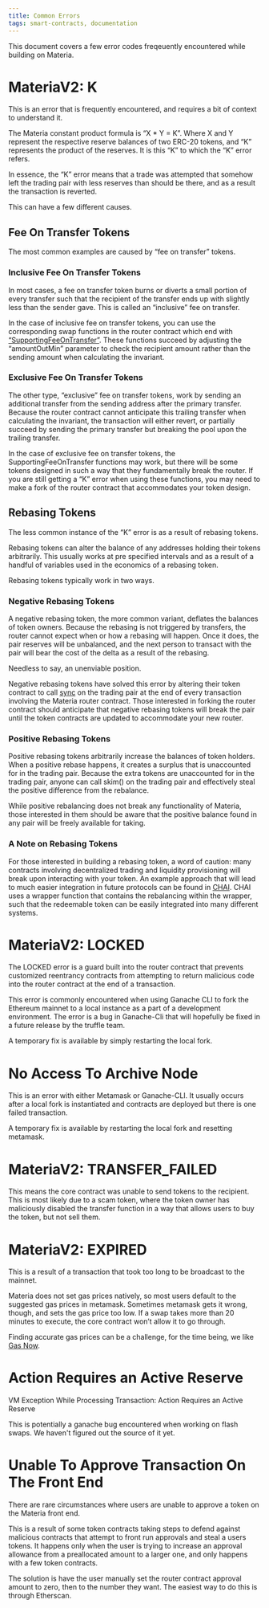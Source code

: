 ```yaml
---
title: Common Errors
tags: smart-contracts, documentation
---
```


This document covers a few error codes freqeuently encountered while building on Materia.

# MateriaV2: K

This is an error that is frequently encountered, and requires a bit of context to understand it.

The Materia constant product formula is “X * Y = K”. Where X and Y represent the respective reserve balances of two ERC-20 tokens, and “K” represents the product of the reserves. It is this “K” to which the “K” error refers.

In essence, the “K” error means that a trade was attempted that somehow left the trading pair with less reserves than should be there, and as a result the transaction is reverted. 

This can have a few different causes. 

## Fee On Transfer Tokens 

The most common examples are caused by “fee on transfer” tokens. 

### Inclusive Fee On Transfer Tokens

In most cases, a fee on transfer token burns or diverts a small portion of every transfer such that the recipient of the transfer ends up with slightly less than the sender gave. This is called an “inclusive” fee on transfer.

In the case of inclusive fee on transfer tokens, you can use the corresponding swap functions in the router contract which end with [“SupportingFeeOnTransfer”](https://Materia.org/docs/materia/smart-contracts/router02/#swapexacttokensfortokenssupportingfeeontransfertokens). These functions succeed by adjusting the “amountOutMin” parameter to check the recipient amount rather than the sending amount when calculating the invariant.

### Exclusive Fee On Transfer Tokens

The other type, “exclusive” fee on transfer tokens, work by sending an additional transfer from the sending address after the primary transfer. Because the router contract cannot anticipate this trailing transfer when calculating the invariant, the transaction will either revert, or partially succeed by sending the primary transfer but breaking the pool upon the trailing transfer. 

In the case of exclusive fee on transfer tokens, the SupportingFeeOnTransfer functions may work, but there will be some tokens designed in such a way that they fundamentally break the router. If you are still getting a “K” error when using these functions, you may need to make a fork of the router contract that accommodates your token design. 

## Rebasing Tokens

The less common instance of the “K” error is as a result of rebasing tokens.

Rebasing tokens can alter the balance of any addresses holding their tokens arbitrarily. This usually works at pre specified intervals and as a result of a handful of variables used in the economics of a rebasing token. 

Rebasing tokens typically work in two ways.

### Negative Rebasing Tokens

A negative rebasing token, the more common variant, deflates the balances of token owners. Because the rebasing is not triggered by transfers, the router cannot expect when or how a rebasing will happen. Once it does, the pair reserves will be unbalanced, and the next person to transact with the pair will bear the cost of the delta as a result of the rebasing. 

Needless to say, an unenviable position.

Negative rebasing tokens have solved this error by altering their token contract to call [sync](https://Materia.org/docs/materia/smart-contracts/pair/#sync) on the trading pair at the end of every transaction involving the Materia router contract. Those interested in forking the router contract should anticipate that negative rebasing tokens will break the pair until the token contracts are updated to accommodate your new router. 

### Positive Rebasing Tokens 

Positive rebasing tokens arbitrarily increase the balances of token holders. When a positive rebase happens, it creates a surplus that is unaccounted for in the trading pair. Because the extra tokens are unaccounted for in the trading pair, anyone can call skim() on the trading pair and effectively steal the positive difference from the rebalance. 

While positive rebalancing does not break any functionality of Materia, those interested in them should be aware that the positive balance found in any pair will be freely available for taking.

### A Note on Rebasing Tokens

For those interested in building a rebasing token, a word of caution: many contracts involving decentralized trading and liquidity provisioning will break upon interacting with your token. An example approach that will lead to much easier integration in future protocols can be found in [CHAI](https://chai.money/about.html). CHAI uses a wrapper function that contains the rebalancing within the wrapper, such that the redeemable token can be easily integrated into many different systems.

# MateriaV2: LOCKED

The LOCKED error is a guard built into the router contract that prevents customized reentrancy contracts from attempting to return malicious code into the router contract at the end of a transaction.

This error is commonly encountered when using Ganache CLI to fork the Ethereum mainnet to a local instance as a part of a development environment. The error is a bug in Ganache-Cli that will hopefully be fixed in a future release by the truffle team. 

A temporary fix is available by simply restarting the local fork.


# No Access To Archive Node

This is an error with either Metamask or Ganache-CLI. It usually occurs after a local fork is instantiated and contracts are deployed but there is one failed transaction.

A temporary fix is available by restarting the local fork and resetting metamask.


# MateriaV2: TRANSFER_FAILED

This means the core contract was unable to send tokens to the recipient. This is most likely due to a scam token, where the token owner has maliciously disabled the transfer function in a way that allows users to buy the token, but not sell them. 

# MateriaV2: EXPIRED

This is a result of a transaction that took too long to be broadcast to the mainnet. 

Materia does not set gas prices natively, so most users default to the suggested gas prices in metamask. Sometimes metamask gets it wrong, though, and sets the gas price too low. If a swap takes more than 20 minutes to execute, the core contract won’t allow it to go through.

Finding accurate gas prices can be a challenge, for the time being, we like [Gas Now](https://www.gasnow.org/).

# Action Requires an Active Reserve

VM Exception While Processing Transaction: Action Requires an Active Reserve

This is potentially a ganache bug encountered when working on flash swaps. We haven't figured out the source of it yet. 

# Unable To Approve Transaction On The Front End 

There are rare circumstances where users are unable to approve a token on the Materia front end. 

This is a result of some token contracts taking steps to defend against malicious contracts that attempt to front run approvals and steal a users tokens. It happens only when the user is trying to increase an approval allowance from a preallocated amount to a larger one, and only happens with a few token contracts.

The solution is have the user manually set the router contract approval amount to zero, then to the number they want. The easiest way to do this is through Etherscan. 

